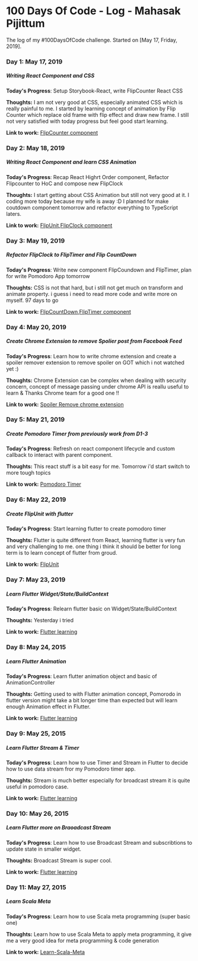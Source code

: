 # 100 Days Of Code - Log - Mahasak Pijittum

The log of my #100DaysOfCode challenge. Started on [May 17, Friday, 2019].

### Day 1: May 17, 2019
##### Writing React Component and CSS

**Today's Progress**: Setup Storybook-React, write FlipCounter React CSS

**Thoughts:** I am not very good at CSS, especially animated CSS which is really painful to me. I started by learning concept of animation by Flip Counter which replace old frame with flip effect and draw new frame. I still not very satisfied with today progress but feel good start learning.

**Link to work:** [FlipCounter component](https://github.com/mahasak/bigbear-components)


### Day 2: May 18, 2019
##### Writing React Component and learn CSS Animation

**Today's Progress**: Recap React Highrt Order component, Refactor Flipcounter to HoC and compose new FlipClock

**Thoughts:** I start getting about CSS Animation but still not very good at it. I coding more today because my wife is away :D I planned for make coutdown component tomorrow and refactor everything to TypeScript laters.

**Link to work:** [FlipUnit,FlipClock component](https://github.com/mahasak/bigbear-components)


### Day 3: May 19, 2019
##### Refactor FlipClock to FlipTimer and Flip CountDown

**Today's Progress**: Write new component FlipCoundown and FlipTimer, plan for write Pomodoro App tomorrow

**Thoughts:** CSS is not that hard, but i still not get much on transform and animate property. i guess i need to read more code and write more on myself. 97 days to go

**Link to work:** [FlipCountDown,FlipTimer component](https://github.com/mahasak/bigbear-components)

### Day 4: May 20, 2019
##### Create Chrome Extension to remove Spolier post from Facebook Feed

**Today's Progress**: Learn how to write chrome extension and create a spoiler remover extension to remove spoiler on GOT which i not watched yet :)

**Thoughts:** Chrome Extension can be complex when dealing with security concern, concept of message passing under chrome API is reallu useful to learn & Thanks Chrome team for a good one !!

**Link to work:** [Spoiler Remove chrome extension](https://github.com/mahasak/spoiler-remove-extension)

### Day 5: May 21, 2019
##### Create Pomodoro Timer from previously work from D1-3

**Today's Progress**: Refresh on react component lifecycle and custom callback to interact with parent component.

**Thoughts:** This react stuff is a bit easy for me. Tomorrow i'd start switch to more tough topics

**Link to work:** [Pomodoro Timer](https://github.com/mahasak/bigbear-components)


### Day 6: May 22, 2019
##### Create FlipUnit with flutter

**Today's Progress**: Start learning flutter to create pomodoro timer 

**Thoughts:** Flutter is quite different from React, learning flutter is very fun and very challenging to me. one thing i think it should be better for long term is to learn concept of flutter from groud.

**Link to work:** [FlipUnit](https://github.com/mahasak/bigbear_pomodoro_flutter)


### Day 7: May 23, 2019
##### Learn Flutter Widget/State/BuildContext

**Today's Progress**: Relearn flutter basic on Widget/State/BuildContext

**Thoughts:** Yesterday i tried 

**Link to work:** [Flutter learning](https://github.com/mahasak/bigbear_pomodoro_flutter)


### Day 8: May 24, 2015
##### Learn Flutter Animation

**Today's Progress**: Learn flutter animation object and basic of AnimationController

**Thoughts:** Getting used to with Flutter animation concept, Pomorodo in flutter version might take a bit longer time than expected but will learn enough Animation effect in Flutter.

**Link to work:** [Flutter learning](https://github.com/mahasak/bigbear_pomodoro_flutter)

### Day 9: May 25, 2015
##### Learn Flutter Stream & Timer

**Today's Progress**: Learn how to use Timer and Stream in Flutter to decide how to use data stream fror my Pomodoro timer app.

**Thoughts:** Stream is much better especially for broadcast stream it is quite useful in pomodoro case.

**Link to work:** [Flutter learning](https://github.com/mahasak/bigbear_pomodoro_flutter)

### Day 10: May 26, 2015
##### Learn Flutter more on Braoadcast Stream

**Today's Progress**: Learn how to use Broadcast Stream and subscribtions to update state in smaller widget.

**Thoughts:** Broadcast Stream is super cool.

**Link to work:** [Flutter learning](https://github.com/mahasak/bigbear_pomodoro_flutter)

### Day 11: May 27, 2015
##### Learn Scala Meta

**Today's Progress**: Learn how to use Scala meta programming (super basic one)

**Thoughts:** Learn how to use Scala Meta to apply meta programming, it give me a very good idea for meta programming & code generation

**Link to work:** [Learn-Scala-Meta](https://github.com/mahasak/learn-meta-prog)
